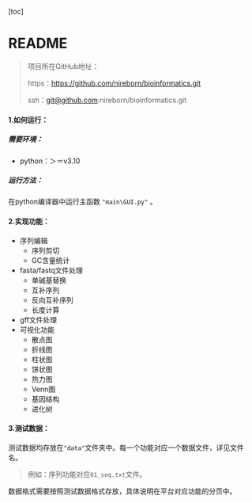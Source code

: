 [toc]

# README

> 项目所在GitHub地址：
>
> https：https://github.com/nireborn/bioinformatics.git
>
> ssh：git@github.com:nireborn/bioinformatics.git

#### 1.如何运行：

##### 需要环境：

- python：＞＝v3.10

##### 运行方法：

在python编译器中运行主函数 `"main\GUI.py"` 。

#### 2.实现功能：

- 序列编辑
  - 序列剪切
  - GC含量统计
- fasta/fastq文件处理
  - 单碱基替换
  - 互补序列
  - 反向互补序列
  - 长度计算
- gff文件处理
- 可视化功能
  - 散点图
  - 折线图
  - 柱状图
  - 饼状图
  - 热力图
  - Venn图
  - 基因结构
  - 进化树

#### 3.测试数据：

测试数据均存放在`"data"`文件夹中。每一个功能对应一个数据文件，详见文件名。

> 例如：序列功能对应`01_seq.txt`文件。

数据格式需要按照测试数据格式存放，具体说明在平台对应功能的分页中。
